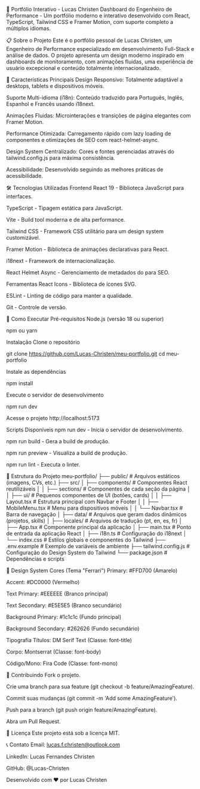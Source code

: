 🚀 Portfólio Interativo - Lucas Christen
Dashboard do Engenheiro de Performance - Um portfólio moderno e interativo desenvolvido com React, TypeScript, Tailwind CSS e Framer Motion, com suporte completo a múltiplos idiomas.

📋 Sobre o Projeto
Este é o portfólio pessoal de Lucas Christen, um Engenheiro de Performance especializado em desenvolvimento Full-Stack e análise de dados. O projeto apresenta um design moderno inspirado em dashboards de monitoramento, com animações fluidas, uma experiência de usuário excepcional e conteúdo totalmente internacionalizado.

🎯 Características Principais
Design Responsivo: Totalmente adaptável a desktops, tablets e dispositivos móveis.

Suporte Multi-idioma (i18n): Conteúdo traduzido para Português, Inglês, Espanhol e Francês usando i18next.

Animações Fluidas: Microinterações e transições de página elegantes com Framer Motion.

Performance Otimizada: Carregamento rápido com lazy loading de componentes e otimizações de SEO com react-helmet-async.

Design System Centralizado: Cores e fontes gerenciadas através do tailwind.config.js para máxima consistência.

Acessibilidade: Desenvolvido seguindo as melhores práticas de acessibilidade.

🛠️ Tecnologias Utilizadas
Frontend
React 19 - Biblioteca JavaScript para interfaces.

TypeScript - Tipagem estática para JavaScript.

Vite - Build tool moderna e de alta performance.

Tailwind CSS - Framework CSS utilitário para um design system customizável.

Framer Motion - Biblioteca de animações declarativas para React.

i18next - Framework de internacionalização.

React Helmet Async - Gerenciamento de metadados do <head> para SEO.

Ferramentas
React Icons - Biblioteca de ícones SVG.

ESLint - Linting de código para manter a qualidade.

Git - Controle de versão.

🚀 Como Executar
Pré-requisitos
Node.js (versão 18 ou superior)

npm ou yarn

Instalação
Clone o repositório

git clone https://github.com/Lucas-Christen/meu-portfolio.git
cd meu-portfolio

Instale as dependências

npm install

Execute o servidor de desenvolvimento

npm run dev

Acesse o projeto
http://localhost:5173

Scripts Disponíveis
npm run dev - Inicia o servidor de desenvolvimento.

npm run build - Gera a build de produção.

npm run preview - Visualiza a build de produção.

npm run lint - Executa o linter.

📁 Estrutura do Projeto
meu-portfolio/
├── public/                 # Arquivos estáticos (imagens, CVs, etc.)
├── src/
│   ├── components/         # Componentes React reutilizáveis
│   │   ├── sections/       # Componentes de cada seção da página
│   │   ├── ui/             # Pequenos componentes de UI (botões, cards)
│   │   ├── Layout.tsx      # Estrutura principal com Navbar e Footer
│   │   ├── MobileMenu.tsx  # Menu para dispositivos móveis
│   │   └── Navbar.tsx      # Barra de navegação
│   ├── data/               # Arquivos que geram dados dinâmicos (projetos, skills)
│   ├── locales/            # Arquivos de tradução (pt, en, es, fr)
│   ├── App.tsx             # Componente principal da aplicação
│   ├── main.tsx            # Ponto de entrada da aplicação React
│   ├── i18n.ts             # Configuração do i18next
│   └── index.css           # Estilos globais e componentes do Tailwind
├── .env.example            # Exemplo de variáveis de ambiente
├── tailwind.config.js      # Configuração do Design System do Tailwind
└── package.json            # Dependências e scripts

🎨 Design System
Cores (Tema "Ferrari")
Primary: #FFD700 (Amarelo)

Accent: #DC0000 (Vermelho)

Text Primary: #EEEEEE (Branco principal)

Text Secondary: #E5E5E5 (Branco secundário)

Background Primary: #1c1c1c (Fundo principal)

Background Secondary: #262626 (Fundo secundário)

Tipografia
Títulos: DM Serif Text (Classe: font-title)

Corpo: Montserrat (Classe: font-body)

Código/Mono: Fira Code (Classe: font-mono)

🤝 Contribuindo
Fork o projeto.

Crie uma branch para sua feature (git checkout -b feature/AmazingFeature).

Commit suas mudanças (git commit -m 'Add some AmazingFeature').

Push para a branch (git push origin feature/AmazingFeature).

Abra um Pull Request.

📄 Licença
Este projeto está sob a licença MIT.

📞 Contato
Email: lucas.f.christen@outlook.com

LinkedIn: Lucas Fernandes Christen

GitHub: @Lucas-Christen

Desenvolvido com ❤️ por Lucas Christen
